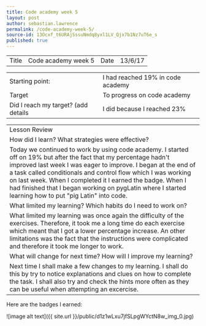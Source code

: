 ```yaml
---
title: Code academy week 5
layout: post
author: sebastian.lawrence
permalink: /code-academy-week-5/
source-id: 13Ocxf_t6URAjSssuNmdq8yxl1LV_Qjx7b1Nz7uT6e_s
published: true
---
```

	

<table>
  <tr>
    <td>Title</td>
    <td>Code academy week 5</td>
    <td>Date</td>
    <td>13/6/17</td>
  </tr>
</table>


<table>
  <tr>
    <td>Starting point:</td>
    <td>I had reached 19% in code academy</td>
  </tr>
  <tr>
    <td>Target </td>
    <td>To progress on code academy </td>
  </tr>
  <tr>
    <td>Did I reach my target?
(add details </td>
    <td>I did because I reached 23%</td>
  </tr>
</table>


<table>
  <tr>
    <td>Lesson Review</td>
  </tr>
  <tr>
    <td>How did I learn? What strategies were effective?</td>
  </tr>
  <tr>
    <td>Today we continued to work by using code academy. I started off on 19% but after the fact that my percentage hadn't improved last week I was eager to improve. I began at the end of a task called conditionals and control flow which I was working on last week. When I completed it I earned the badge. When I had finished that I began working on pygLatin where I started learning how to put "pig Latin" into code.</td>
  </tr>
  <tr>
    <td>What limited my learning? Which habits do I need to work on?</td>
  </tr>
  <tr>
    <td>What limited my learning was once again the difficulty of the exercises. Therefore, it took me a long time do each exercise which meant that I got a lower percentage increase. An other limitations was the fact that the instructions were complicated and therefore it took me longer to work. </td>
  </tr>
  <tr>
    <td>What will change for next time? How will I improve my learning?</td>
  </tr>
  <tr>
    <td>Next time I shall make a few changes to my learning. I shall do this by try to notice explanations and clues on how to complete the task. I shall also try and check the hints more often as they can be useful when attempting an excercise.</td>
  </tr>
</table>


Here are the badges I earned:

![image alt text]({{ site.url }}/public/d1z1wLxu7jfSLpgWYctN8w_img_0.jpg)

